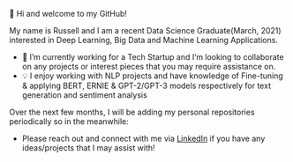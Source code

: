 👋 Hi and welcome to my GitHub! 

My name is Russell and I am a recent Data Science Graduate(March, 2021) interested in Deep Learning, Big Data and Machine Learning Applications.
- 🌱 I’m currently working for a Tech Startup and I’m looking to collaborate on any projects or interest pieces that you may require assistance on.
- 💡 I enjoy working with NLP projects and have knowledge of Fine-tuning & applying BERT, ERNIE & GPT-2/GPT-3 models respectively for text generation and sentiment analysis

Over the next few months, I will be adding my personal repositories periodically so in the meanwhile:
- Please reach out and connect with me via [LinkedIn](https://www.linkedin.com/in/yearwoodrussell/) if you have any ideas/projects that I may assist with! 

<!---
Ryearwood/Ryearwood is a ✨ special ✨ repository because its `README.md` (this file) appears on your GitHub profile.
You can click the Preview link to take a look at your changes.
--->
